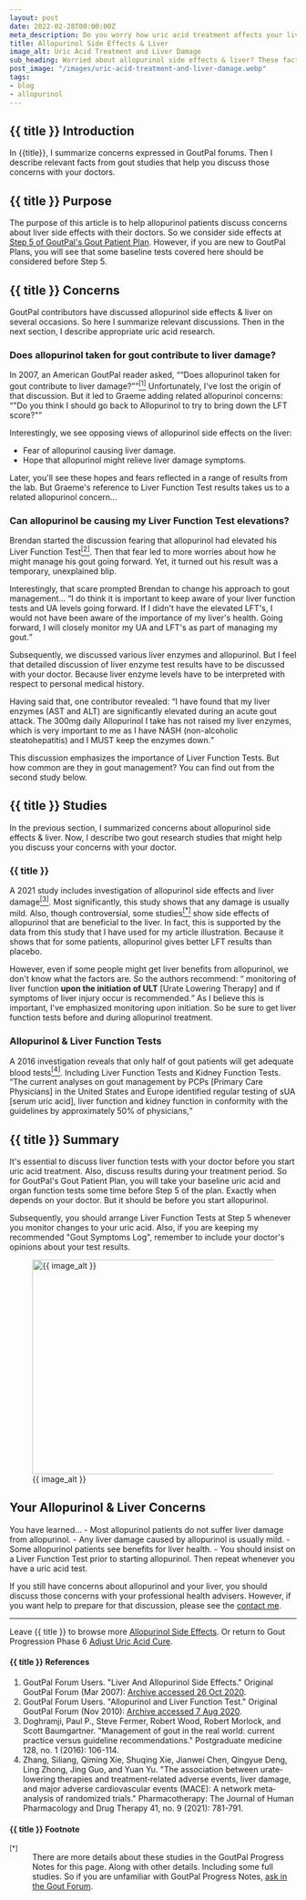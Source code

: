 ```yaml
---
layout: post
date: 2022-02-28T00:00:00Z
meta_description: Do you worry how uric acid treatment affects your liver? Read the latest science here. Resolve your concerns about allopurinol side effects on the liver.
title: Allopurinol Side Effects & Liver
image_alt: Uric Acid Treatment and Liver Damage
sub_heading: Worried about allopurinol side effects & liver? These facts help you resolve concerns with your doctor.
post_image: "/images/uric-acid-treatment-and-liver-damage.webp"
tags:
- blog
- allopurinol
---
```


<h2 id="intro">{{ title }} Introduction</h2>
In {{title}}, I summarize concerns expressed in GoutPal forums. Then I describe relevant facts from gout studies that help you discuss those concerns with your doctors.

<h2 id="intent">{{ title }} Purpose</h2>
The purpose of this article is to help allopurinol patients discuss concerns about liver side effects with their doctors. So we consider side effects at <a href="/blog/starting-gout-plans/#am">Step 5 of GoutPal's Gout Patient Plan</a>. However, if you are new to GoutPal Plans, you will see that some baseline tests covered here should be considered before Step 5.

<h2 id="concerns">{{ title }} Concerns</h2>
GoutPal contributors have discussed allopurinol side effects & liver on several occasions. So here I summarize relevant discussions. Then in the next section, I describe appropriate uric acid research.

<h3 id="damage">Does allopurinol taken for gout contribute to liver damage?</h3>
In 2007, an American GoutPal reader asked, <q cite="https://web.archive.org/web/20201026065932/gout-pal.com/allopurinol-side-effects/2007/03/">“Does allopurinol taken for gout contribute to liver damage?”</q><a href="#ref1"><sup>[1]</sup></a>
Unfortunately, I've lost the origin of that discussion. But it led to Graeme adding related allopurinol concerns: <q cite="https://web.archive.org/web/20201026065932/gout-pal.com/allopurinol-side-effects/2007/03/">"Do you think I should go back to Allopurinol to try to bring down the LFT score?"</q>

Interestingly, we see opposing views of allopurinol side effects on the liver:
- Fear of allopurinol causing liver damage.
- Hope that allopurinol might relieve liver damage symptoms.

Later, you'll see these hopes and fears reflected in a range of results from the lab. But Graeme's reference to Liver Function Test results takes us to a related allopurinol concern...

<h3 id="lft">Can allopurinol be causing my Liver Function Test elevations?</h3>
Brendan started the discussion fearing that allopurinol had elevated his Liver Function Test<a href="#ref2"><sup>[2]</sup></a>. Then that fear led to more worries about how he might manage his gout going forward. Yet, it turned out his result was a temporary, unexplained blip.

Interestingly, that scare prompted Brendan to change his approach to gout management...
<q cite="https://web.archive.org/web/20200807161104/https://gout-pal.com/gout-pal-forum/please-help-my-gout/liver-function-test/">I do think it is important to keep aware of your liver function tests and UA levels going forward.  If I didn't have the elevated LFT's, I would not have been aware of the importance of my liver's health.  Going forward, I will closely monitor my UA and LFT's as part of managing my gout.</q>

Subsequently, we discussed various liver enzymes and allopurinol. But I feel that detailed discussion of liver enzyme test results have to be discussed with your doctor. Because liver enzyme levels have to be interpreted with respect to personal medical history.

Having said that, one contributor revealed:
<q cite="https://web.archive.org/web/20200807161104/https://gout-pal.com/gout-pal-forum/please-help-my-gout/liver-function-test/">I have found that my liver enzymes (AST and ALT) are significantly elevated during an acute gout attack. The 300mg daily Allopurinol I take has not raised my liver enzymes, which is very important to me as I have NASH (non-alcoholic steatohepatitis) and I MUST keep the enzymes down.</q>

This discussion emphasizes the importance of Liver Function Tests. But how common are they in gout management? You can find out from the second study below.

<h2 id="facts">{{ title }} Studies</h2>
In the previous section, I summarized concerns about allopurinol side effects & liver. Now, I describe two gout research studies that might help you discuss your concerns with your doctor.

<h3 id="effect">{{ title }}</h3>
A 2021 study includes investigation of allopurinol side effects and liver damage<a href="#ref3"><sup>[3]</sup></a>. Most significantly, this study shows that any damage is usually mild. Also, though controversial, some studies<a href="#fn1"><sup>[*]</sup></a> show side effects of allopurinol that are beneficial to the liver. In fact, this is supported by the data from this study that I have used for my article illustration. Because it shows that for some patients, allopurinol gives better LFT results than placebo. 

However, even if some people might get liver benefits from allopurinol, we don't know what the factors are. So the authors recommend:
<q cite="https://doi.org/10.1002/phar.2609"> monitoring of liver function <b>upon the initiation of ULT</b> [Urate Lowering Therapy] and if symptoms of liver injury occur is recommended.</q> As I believe this is important, I've emphasized monitoring upon initiation. So be sure to get liver function tests before and during allopurinol treatment.

<h3 id="test">Allopurinol & Liver Function Tests</h3>
A 2016 investigation reveals that only half of gout patients will get adequate blood tests<a href="#ref4"><sup>[4]</sup></a>. Including Liver Function Tests and Kidney Function Tests.
<q cite="http://dx.doi.org/10.1080/00325481.2016.1114878">The current analyses on gout management by PCPs [Primary Care Physicians] in the United States and Europe identified regular testing of sUA [serum uric acid], liver function and kidney function in conformity with the guidelines by approximately 50% of physicians,</q>

<h2 id="summary">{{ title }} Summary</h2>
It's essential to discuss liver function tests with your doctor before you start uric acid treatment. Also, discuss results during your treatment period. So for GoutPal's Gout Patient Plan, you will take your baseline uric acid and organ function tests some time before Step 5 of the plan. Exactly when depends on your doctor. But it should be before you start allopurinol.  

Subsequently, you should arrange Liver Function Tests at Step 5 whenever you monitor changes to your uric acid. Also, if you are keeping my recommended "Gout Symptoms Log", remember to include your doctor's opinions about your test results.

<figure id="image" class="inner">
<img src="{{ post_image }}" alt="{{ image_alt }}"  width="610" height="377">
  <figcaption>{{ image_alt }}</figcaption>
</figure>

<h2 id="next">Your Allopurinol & Liver Concerns</h2>
You have learned...
- Most allopurinol patients do not suffer liver damage from allopurinol.
- Any liver damage caused by allopurinol is usually mild.
- Some allopurinol patients see benefits for liver health.
- You should insist on a Liver Function Test prior to starting allopurinol. Then repeat whenever you have a uric acid test.

If you still have concerns about allopurinol and your liver, you should discuss those concerns with your professional health advisers. However, if you want help to prepare for that discussion, please see the <a href="/blog/contact-keith-taylor-at-goutpal/">contact me</a>.
<hr />

Leave {{ title }} to browse more <a href="/allopurinol/allopurinol-side-effects/">Allopurinol Side Effects</a>. Or return to Gout Progression Phase 6 <a href="/blog/adjust-uric-acid-cure/">Adjust Uric Acid Cure</a>.

<h4 id="refs">{{ title }} References</h4>
<ol>
	<li id="ref1">GoutPal Forum Users. "Liver And Allopurinol Side Effects." Original GoutPal Forum (Mar 2007): <a href="https://web.archive.org/web/20201026065932/gout-pal.com/allopurinol-side-effects/2007/03/"> Archive accessed 26 Oct 2020</a>.</li>
	<li id="ref2">GoutPal Forum Users. "Allopurinol and Liver Function Test." Original GoutPal Forum (Nov 2010): <a href="https://web.archive.org/web/20200807161104/https://gout-pal.com/gout-pal-forum/please-help-my-gout/liver-function-test/">Archive accessed 7 Aug 2020</a>.</li>
	<li id="ref3">Doghramji, Paul P., Steve Fermer, Robert Wood, Robert Morlock, and Scott Baumgartner. "Management of gout in the real world: current practice versus guideline recommendations." Postgraduate medicine 128, no. 1 (2016): 106-114.</li>
	<li id="ref4">Zhang, Siliang, Qiming Xie, Shuqing Xie, Jianwei Chen, Qingyue Deng, Ling Zhong, Jing Guo, and Yuan Yu. "The association between urate‐lowering therapies and treatment‐related adverse events, liver damage, and major adverse cardiovascular events (MACE): A network meta‐analysis of randomized trials." Pharmacotherapy: The Journal of Human Pharmacology and Drug Therapy 41, no. 9 (2021): 781-791.</li>
</ol>

<h4 id="footnote">{{ title }} Footnote</h4>
<dl>
<dt id="fn1"><sup>[*]</sup></dt><dd>There are more details about these studies in the GoutPal Progress Notes for this page. Along with other details. Including some full studies. So if you are unfamiliar with GoutPal Progress Notes, <a href="https://links.goutpal.com/p/goutpal-links-gout-discussions?a=888958067">ask in the Gout Forum</a>.</dd>
</dl>
